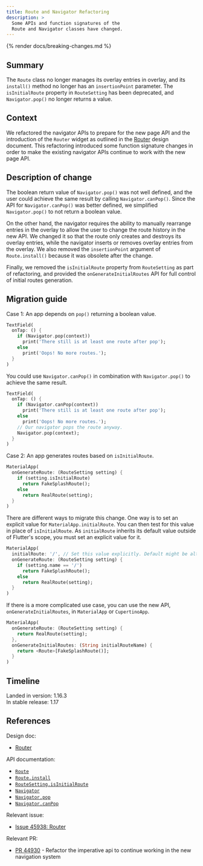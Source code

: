 ```yaml
---
title: Route and Navigator Refactoring
description: >
  Some APIs and function signatures of the
  Route and Navigator classes have changed.
---
```


{% render docs/breaking-changes.md %}

## Summary

The `Route` class no longer manages its overlay entries in overlay,
and its `install()` method no longer has an `insertionPoint` parameter.
The `isInitialRoute` property in `RouteSetting` has been deprecated,
and `Navigator.pop()` no longer returns a value.

## Context

We refactored the navigator APIs to prepare for the new page API
and the introduction of the `Router` widget as outlined in
the [Router][] design document.
This refactoring introduced some function signature changes
in order to make the existing navigator APIs continue to work
with the new page API.

## Description of change

The boolean return value of `Navigator.pop()` was not well
defined, and the user could achieve the same result by calling
`Navigator.canPop()`.
Since the API for `Navigator.canPop()` was better defined,
we simplified `Navigator.pop()` to not return a boolean value.
 
On the other hand, the navigator requires the ability
to manually rearrange entries in the overlay to allow
the user to change the route history in the new API.
We changed it so that the route only creates and destroys
its overlay entries, while the navigator inserts or
removes overlay entries from the overlay.
We also removed the `insertionPoint` argument of
`Route.install()` because it was obsolete after the change.

Finally, we removed the `isInitialRoute` property from
`RouteSetting` as part of refactoring, and provided the
`onGenerateInitialRoutes` API for full control of
initial routes generation.

## Migration guide

Case 1: An app depends on `pop()` returning a boolean value.

```dart
TextField(
  onTap: () {
    if (Navigator.pop(context))
      print('There still is at least one route after pop');
    else
      print('Oops! No more routes.');
  }
)
```

You could use `Navigator.canPop()` in combination with
`Navigator.pop()` to achieve the same result.

```dart
TextField(
  onTap: () {
    if (Navigator.canPop(context))
      print('There still is at least one route after pop');
    else
      print('Oops! No more routes.');
    // Our navigator pops the route anyway.
    Navigator.pop(context);
  }
)
```

Case 2: An app generates routes based on `isInitialRoute`.

```dart
MaterialApp(
  onGenerateRoute: (RouteSetting setting) {
    if (setting.isInitialRoute)
      return FakeSplashRoute();
    else
      return RealRoute(setting);
  }
)
```

There are different ways to migrate this change.
One way is to set an explicit value for `MaterialApp.initialRoute`.
You can then test for this value in place of `isInitialRoute`.
As `initialRoute` inherits its default value outside of Flutter's scope,
you must set an explicit value for it.

```dart
MaterialApp(
  initialRoute: '/', // Set this value explicitly. Default might be altered.
  onGenerateRoute: (RouteSetting setting) {
    if (setting.name == '/')
      return FakeSplashRoute();
    else
      return RealRoute(setting);
  }
)
```

If there is a more complicated use case,
you can use the new API, `onGenerateInitialRoutes`,
in `MaterialApp` or `CupertinoApp`.

```dart
MaterialApp(
  onGenerateRoute: (RouteSetting setting) {
    return RealRoute(setting);
  },
  onGenerateInitialRoutes: (String initialRouteName) {
    return <Route>[FakeSplashRoute()];
  }
)
```

## Timeline

Landed in version: 1.16.3<br>
In stable release: 1.17

## References

Design doc:

* [Router][]

API documentation:

* [`Route`][]
* [`Route.install`][]
* [`RouteSetting.isInitialRoute`][]
* [`Navigator`][]
* [`Navigator.pop`][]
* [`Navigator.canPop`][]

Relevant issue:

* [Issue 45938: Router][]

Relevant PR:

* [PR 44930][] - Refactor the imperative api to continue working in the new navigation system


[Issue 45938: Router]: {{site.repo.flutter}}/issues/45938
[`Navigator`]: {{site.api}}/flutter/widgets/Navigator-class.html
[`Navigator.pop`]: {{site.api}}/flutter/widgets/Navigator/pop.html
[`Navigator.canPop`]: {{site.api}}/flutter/widgets/Navigator/canPop.html
[Router]: /go/navigator-with-router
[PR 44930]: {{site.repo.flutter}}/pull/44930
[`Route`]: {{site.api}}/flutter/widgets/Route-class.html
[`Route.install`]: {{site.api}}/flutter/widgets/Route/install.html
[`RouteSetting.isInitialRoute`]: {{site.api}}/flutter/widgets/RouteSettings/isInitialRoute.html
